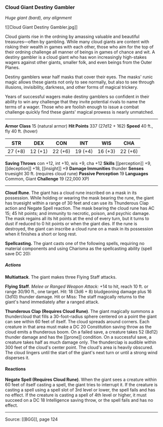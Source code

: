 ### Cloud Giant Destiny Gambler
_Huge giant (bard), any alignment_

![[Cloud Giant Destiny Gambler.jpg]]

Cloud giants rise in the ordning by amassing valuable and beautiful treasures—often by gambling. While many cloud giants are content with risking their wealth in games with each other, those who aim for the top of their ordning challenge all manner of beings in games of chance and wit. A destiny gambler is a cloud giant who has won increasingly high-stakes wagers against other giants, smaller folk, and even beings from the Outer Planes.

Destiny gamblers wear half masks that cover their eyes. The masks' runic magic allows these giants not only to see normally, but also to see through illusions, invisibility, darkness, and other forms of magical trickery.

Years of successful wagers make destiny gamblers so confident in their ability to win any challenge that they invite potential rivals to name the terms of a wager. Those who are foolish enough to issue a combat challenge quickly find these giants' magical prowess is nearly unmatched.




---

**Armor Class** 15 (natural armor)
**Hit Points** 337 (27d12 + 162)
**Speed** 40 ft., fly 40 ft. (hover)

| STR     | DEX     | CON     | INT     | WIS     | CHA     |
|---------|---------|---------|---------|---------|---------|
| 27 (+8) | 12 (+1) | 22 (+6) | 19 (+4) | 16 (+3) | 22 (+6) |

**Saving Throws** con +12, int +10, wis +9, cha +12
**Skills** [[perception]] +9, [[deception]] +18, [[insight]] +9
**Damage Immunities** thunder
**Senses** truesight 30 ft. (requires cloud rune)
**Passive Perception** 19
**Languages** Common, Giant
**Challenge** 19 (22,000 XP)

---

**Cloud Rune**. The giant has a cloud rune inscribed on a mask in its possession. While holding or wearing the mask bearing the rune, the giant has truesight within a range of 30 feet and can use its Thunderous Clap action and Negate Spell reaction. The mask bearing the cloud rune has AC 15; 45 hit points; and immunity to necrotic, poison, and psychic damage. The mask regains all its hit points at the end of every turn, but it turns to dust if reduced to 0 hit points or when the giant dies. If the rune is destroyed, the giant can inscribe a cloud rune on a mask in its possession when it finishes a short or long rest.

**Spellcasting.** The giant casts one of the following spells, requiring no material components and using Charisma as the spellcasting ability (spell save DC 20):

##### Actions
**Multiattack**. The giant makes three Flying Staff attacks.

**Flying Staff**. _Melee or Ranged Weapon Attack:_ +14 to hit, reach 10 ft. or range 30/90 ft., one target. Hit: 18 (3d6 + 8) bludgeoning damage plus 16 (3d10) thunder damage. Hit or Miss: The staff magically returns to the giant's hand immediately after a ranged attack.

**Thunderous Clap (Requires Cloud Rune)**. The giant magically summons a thundercloud that fills a 30-foot-radius sphere centered on a point the giant can see within 60 feet of itself. The cloud spreads around corners. Each creature in that area must make a DC 20 Constitution saving throw as the cloud emits a thunderous boom. On a failed save, a creature takes 52 (8d12) thunder damage and has the [[prone]] condition. On a successful save, a creature takes half as much damage only. The thunderclap is audible within 300 feet of the cloud's center point. The cloud's area is heavily obscured. The cloud lingers until the start of the giant's next turn or until a strong wind disperses it.

#### Reactions
**Negate Spell (Requires Cloud Rune)**. When the giant sees a creature within 60 feet of itself casting a spell, the giant tries to interrupt it. If the creature is casting a spell using a spell slot of 3rd level or lower, the spell fails and has no effect. If the creature is casting a spell of 4th level or higher, it must succeed on a DC 18 Intelligence saving throw, or the spell fails and has no effect.


---

Source: [[BGG]], page 124